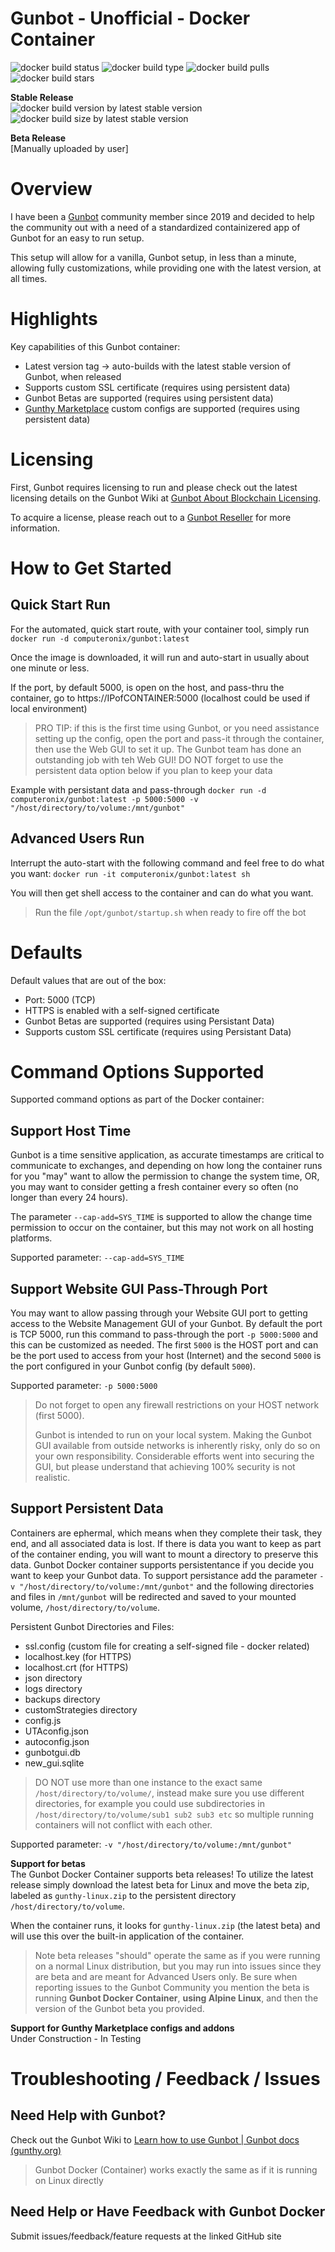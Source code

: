 # Gunbot - Unofficial - Docker Container

![docker build status](https://img.shields.io/docker/cloud/build/computeronix/gunbot?style=plastic) 
![docker build type](https://img.shields.io/docker/cloud/automated/computeronix/gunbot?style=plastic)
![docker build pulls](https://img.shields.io/docker/pulls/computeronix/gunbot?style=plastic)
![docker build stars](https://img.shields.io/docker/stars/computeronix/gunbot?style=plastic)

**Stable Release**  
![docker build version by latest stable version](https://img.shields.io/docker/v/computeronix/gunbot/latest?style=plastic)
![docker build size by latest stable version](https://img.shields.io/docker/image-size/computeronix/gunbot/latest?style=plastic)  

**Beta Release**  
[Manually uploaded by user]

# Overview
I have been a [Gunbot](https://gunthy.org/gunbot/) community member since 2019 and decided to help the community out with a need of a standardized containizered app of Gunbot for an easy to run setup.

This setup will allow for a vanilla, Gunbot setup, in less than a minute, allowing fully customizations, while providing one with the latest version, at all times.

# Highlights
Key capabilities of this Gunbot container:

- Latest version tag -> auto-builds with the latest stable version of Gunbot, when released
- Supports custom SSL certificate (requires using persistent data)
- Gunbot Betas are supported (requires using persistent data)
- [Gunthy Marketplace](https://marketplace.gunthy.io/) custom configs are supported (requires using persistent data)

# Licensing

First, Gunbot requires licensing to run and please check out the latest licensing details on the Gunbot Wiki at [Gunbot About Blockchain Licensing](https://wiki.gunthy.org/about/system-requirements/license-info#blockchain-based-license-system).

To acquire a license, please reach out to a [Gunbot Reseller](https://gunthy.org/resellers/) for more information.

# How to Get Started

## Quick Start Run
For the automated, quick start route, with your container tool, simply run
`docker run -d computeronix/gunbot:latest`

Once the image is downloaded, it will run and auto-start in usually about one minute or less.

If the port, by default 5000, is open on the host, and pass-thru the container, go to https://IPofCONTAINER:5000 (localhost could be used if local environment)

>PRO TIP: if this is the first time using Gunbot, or you need assistance setting up the config, open the port and pass-it through the container, then use the Web GUI to set it up. The Gunbot team has done an outstanding job with teh Web GUI!
>DO NOT forget to use the persistent data option below if you plan to keep your data

Example with persistant data and pass-through
`docker run -d computeronix/gunbot:latest -p 5000:5000 -v "/host/directory/to/volume:/mnt/gunbot"`

## Advanced Users Run

Interrupt the auto-start with the following command and feel free to do what you want:
`docker run -it computeronix/gunbot:latest sh`

You will then get shell access to the container and can do what you want.

>Run the file `/opt/gunbot/startup.sh` when ready to fire off the bot

# Defaults

Default values that are out of the box:

- Port: 5000 (TCP)
- HTTPS is enabled with a self-signed certificate
- Gunbot Betas are supported (requires using Persistant Data)
- Supports custom SSL certificate (requires using Persistant Data)

# Command Options Supported

Supported command options as part of the Docker container:

## Support Host Time

Gunbot is a time sensitive application, as accurate timestamps are critical to communicate to exchanges, and depending on how long the container runs for you "may" want to allow the permission to change the system time, OR, you may want to consider getting a fresh container every so often (no longer than every 24 hours).

The parameter `--cap-add=SYS_TIME` is supported to allow the change time permission to occur on the container, but this may not work on all hosting platforms.

Supported parameter: `--cap-add=SYS_TIME`

## Support Website GUI Pass-Through Port

You may want to allow passing through your Website GUI port to getting access to the Website Management GUI of your Gunbot. By default the port is TCP 5000, run this command to pass-through the port `-p 5000:5000` and this can be customized as needed. The first `5000` is the HOST port and can be the port used to access from your host (Internet) and the second `5000` is the port configured in your Gunbot config (by default `5000`).

Supported parameter: `-p 5000:5000`

>Do not forget to open any firewall restrictions on your HOST network (first 5000).
>
>Gunbot is intended to run on your local system. Making the Gunbot GUI available from outside networks is inherently risky, only do so on your own responsibility.
Considerable efforts went into securing the GUI, but please understand that achieving 100% security is not realistic.

## Support Persistent Data

Containers are ephermal, which means when they complete their task, they end, and all associated data is lost. If there is data you want to keep as part of the container ending, you will want to mount a directory to preserve this data.  Gunbot Docker container supports persistentance if you decide you want to keep your Gunbot data. To support persistance add the parameter `-v "/host/directory/to/volume:/mnt/gunbot"` and the following directories and files in `/mnt/gunbot` will be redirected and saved to your mounted volume, `/host/directory/to/volume`.

Persistent Gunbot Directories and Files:

- ssl.config (custom file for creating a self-signed file - docker related)
- localhost.key (for HTTPS)
- localhost.crt (for HTTPS)
- json directory
- logs directory
- backups directory
- customStrategies directory
- config.js
- UTAconfig.json
- autoconfig.json
- gunbotgui.db
- new_gui.sqlite

>DO NOT use more than one instance to the exact same `/host/directory/to/volume/`, instead make sure you use different directories, for example you could use subdirectories in `/host/directory/to/volume/sub1 sub2 sub3 etc` so multiple running containers will not conflict with each other.

Supported parameter: `-v "/host/directory/to/volume:/mnt/gunbot"`

**Support for betas**  
The Gunbot Docker Container supports beta releases! To utilize the latest release simply download the latest beta for Linux and move the beta zip, labeled as `gunthy-linux.zip` to the persistent directory `/host/directory/to/volume`.

When the container runs, it looks for `gunthy-linux.zip` (the latest beta) and will use this over the built-in application of the container.
>Note beta releases "should" operate the same as if you were running on a normal Linux distribution, but you may run into issues since they are beta and are meant for Advanced Users only. Be sure when reporting issues to the Gunbot Community you mention the beta is running **Gunbot Docker Container**, **using Alpine Linux**, and then the version of the Gunbot beta you provided.

**Support for Gunthy Marketplace configs and addons**  
Under Construction - In Testing

# Troubleshooting / Feedback / Issues

## Need Help with Gunbot?

Check out the Gunbot Wiki to [Learn how to use Gunbot | Gunbot docs (gunthy.org)](https://wiki.gunthy.org/)

>Gunbot Docker (Container) works exactly the same as if it is running on Linux directly

## Need Help or Have Feedback with Gunbot Docker

Submit issues/feedback/feature requests at the linked GitHub site

